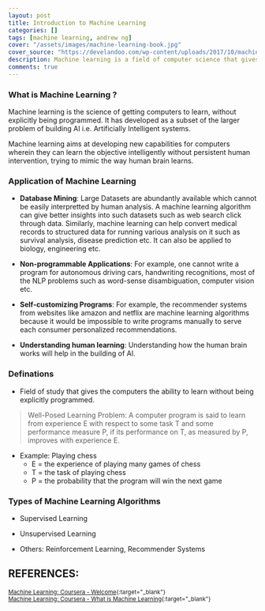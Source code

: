 ```yaml
---
layout: post
title: Introduction to Machine Learning
categories: []
tags: [machine learning, andrew ng]
cover: "/assets/images/machine-learning-book.jpg"
cover_source: "https://develandoo.com/wp-content/uploads/2017/10/machine-learning.jpg"
description: Machine learning is a field of computer science that gives computers the ability to learn without being explicitly programmed
comments: true
---
```


### What is Machine Learning ?
Machine learning is the science of getting computers to learn, without explicitly being programmed. It has developed as a subset of the larger problem of building AI i.e. Artificially Intelligent systems. 

Machine learning aims at developing new capabilities for computers wherein they can learn the objective intelligently without persistent human intervention, trying to mimic the way human brain learns.

### Application of Machine Learning
* **Database Mining**: Large Datasets are abundantly available which cannot be easily interpretted by human analysis. A machine learning algorithm can give better insights into such datasets such as web search click through data. Similarly, machine learning can help convert medical records to structured data for running various analysis on it such as survival analysis, disease prediction etc. It can also be applied to biology, engineering etc.

* **Non-programmable Applications**: For example, one cannot write a program for autonomous driving cars, handwriting recognitions, most of the NLP problems such as word-sense disambiguation, computer vision etc.

* **Self-customizing Programs**: For example, the recommender systems from websites like amazon and netflix are machine learning algorithms because it would be impossible to write programs manually to serve each consumer personalized recommendations.

* **Understanding human learning**: Understanding how the human brain works will help in the building of AI.

### Definations
* Field of study that gives the computers the ability to learn without being explicitly programmed.

> Well-Posed Learning Problem: A computer program is said to learn from experience E with respect to some task T and some performance measure P, if its performance on T, as measured by P, improves with experience E.

* Example: Playing chess
  * E = the experience of playing many games of chess
  * T = the task of playing chess
  * P = the probability that the program will win the next game

### Types of Machine Learning Algorithms
* Supervised Learning
* Unsupervised Learning

* Others: Reinforcement Learning, Recommender Systems


## REFERENCES:

<small>[Machine Learning: Coursera - Welcome](https://www.coursera.org/learn/machine-learning/lecture/RKFpn/welcome){:target="_blank"}</small><br>
<small>[Machine Learning: Coursera - What is Machine Learning](https://www.coursera.org/learn/machine-learning/lecture/Ujm7v/what-is-machine-learning){:target="_blank"}</small>
